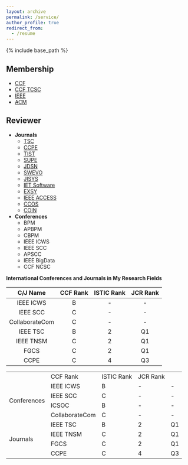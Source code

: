 ```yaml
---
layout: archive
permalink: /service/
author_profile: true
redirect_from:
  - /resume
---
```


{% include base_path %}

Membership
------
* [CCF](https://www.ccf.org.cn/)
* [CCF TCSC](https://www.ccf.org.cn/Chapters/TC/TC_Listing/TCSC/)
* [IEEE](https://www.ieee.org/)
* [ACM](https://www.acm.org/)

Reviewer
------
* **Journals**
  * [TSC](https://www.computer.org/csdl/journal/sc)
  * [CCPE](https://onlinelibrary.wiley.com/journal/15320634)
  * [TIST](https://tist.acm.org/)
  * [SUPE](https://www.springer.com/computer/swe/journal/11227)
  * [JDSN](https://journals.sagepub.com/home/dsn)
  * [SWEVO](https://www.journals.elsevier.com/swarm-and-evolutionary-computation)
  * [JISYS](https://onlinelibrary.wiley.com/journal/1098111x)
  * [IET Software](https://ieeexplore.ieee.org/xpl/RecentIssue.jsp?punumber=4124007)
  * [EXSY](https://onlinelibrary.wiley.com/journal/14680394)
  * [IEEE ACCESS](https://ieeeaccess.ieee.org)
  * [CCOS](https://www.tandfonline.com/toc/ccos20/current)
  * [COIN](https://onlinelibrary.wiley.com/journal/14678640)
* **Conferences**
  * BPM
  * APBPM
  * CBPM
  * IEEE ICWS
  * IEEE SCC
  * APSCC
  * IEEE BigData
  * CCF NCSC

**International Conferences and Journals in My Research Fields**

|C/J Name|CCF Rank|ISTIC Rank|JCR Rank|
| :----: | :----: | :----: | :----: | 
|IEEE ICWS|B|-|-|
|IEEE SCC|C|-|-|
|CollaborateCom|C|-|-|
|IEEE TSC|B|2|Q1|
|IEEE TNSM|C|2|Q1|
|FGCS|C|2|Q1|
|CCPE|C|4|Q3|

<table>
    <tr>
        <td></td>
        <td>CCF Rank</td>
        <td>ISTIC Rank</td>
        <td>JCR Rank</td>
    </tr>
    <tr>
        <td rowspan="4">Conferences</td>
        <td>IEEE ICWS</td>
        <td>B</td>
        <td>-</td>
        <td>-</td>
    </tr>
    <tr>
        <td>IEEE SCC</td>
        <td>C</td>
        <td>-</td>
        <td>-</td>
    </tr>
    <tr>
        <td>ICSOC</td>
        <td>B</td>
        <td>-</td>
        <td>-</td>
    </tr>
    <tr>
        <td>CollaborateCom</td>
        <td>C</td>
        <td>-</td>
        <td>-</td>
    </tr>
    <tr>
        <td rowspan="4">Journals</td>
        <td>IEEE TSC</td>
        <td>B</td>
        <td>2</td>
        <td>Q1</td>
    </tr>
    <tr>
        <td>IEEE TNSM</td>
        <td>C</td>
        <td>2</td>
        <td>Q1</td>
    </tr>
        <tr>
        <td>FGCS</td>
        <td>C</td>
        <td>2</td>
        <td>Q1</td>
    </tr>
    </tr>
        <tr>
        <td>CCPE</td>
        <td>C</td>
        <td>4</td>
        <td>Q3</td>
    </tr>
</table>